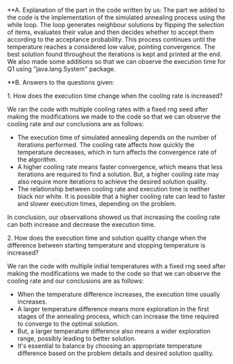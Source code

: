 **A\. Explanation of the part in the code written by us: 
The part we added to the code is the implementation of the simulated annealing
process using the while loop. The loop generates neighbour solutions by flipping
the selection of items, evaluates their value and then decides whether
to accept them according to the acceptance probability. This process
continues until the temperature reaches a considered low value, pointing
convergence. The best solution found throughout the iterations is kept
and printed at the end. We also made some additions so that we can
observe the execution time for Q1 using "java.lang.System" package.

**B\. Answers to the questions given:

1\. How does the execution time change when the cooling rate is
increased?

We ran the code with multiple cooling rates with a fixed rng seed after
making the modifications we made to the code so that we can observe the
cooling rate and our conclusions are as follows:

 - The execution time of simulated annealing depends on the number of
iterations performed. The cooling rate affects how quickly the
temperature decreases, which in turn affects the convergence rate of the
algorithm.  
- A higher cooling rate means faster convergence, which
means that less iterations are required to find a solution. But, a
higher cooling rate may also require more iterations to achieve the
desired solution quality.  
- The relationship between cooling rate and
execution time is neither black nor white. It is possible that a higher
cooling rate can lead to faster and slower execution times, depending on
the problem.

In conclusion, our observations showed us that increasing the cooling
rate can both increase and decrease the execution time.

2\. How does the execution time and solution quality change when the
difference between starting temperature and stopping temperature is
increased?

We ran the code with multiple initial temperatures with a fixed rng seed
after making the modifications we made to the code so that we can
observe the cooling rate and our conclusions are as follows:

 - When the temperature difference increases, the execution time usually
increases.  
- A larger temperature difference means more exploration in
the first stages of the annealing process, which can increase the time
required to converge to the optimal solution.  
- But, a larger temperature difference also means a wider exploration range, possibly
leading to better solution.  
- It's essential to balance by choosing an
appropriate temperature difference based on the problem details and
desired solution quality.
